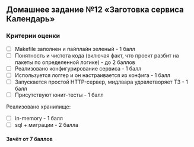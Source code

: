 ## Домашнее задание №12 «Заготовка сервиса Календарь»

### Критерии оценки
- [ ] Makefile заполнен и пайплайн зеленый - 1 балл
- [ ] Понятность и чистота кода (включая факт, что проект разбит
на пакеты по определенной логике) - до 2 баллов
- [ ] Реализовано конфигурирование сервиса - 1 балл
- [ ] Используется логгер и он настраивается из конфига - 1 балл
- [ ] Запускается простой HTTP-сервер, мидлвара удовлетворяет ТЗ - 1 балл
- [ ] Присутствуют юнит-тесты - 1 балл

Реализовано хранилище:
- [ ] in-memory - 1 балл
- [ ] sql + миграции - 2 балла

#### Зачёт от 7 баллов
